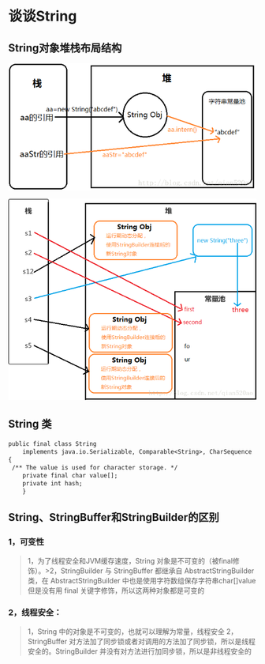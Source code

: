 # 谈谈String

## String对象堆栈布局结构 

![String对象堆栈布局结构](./res/string-intern-mem-struct.png "String对象堆栈布局结构")

![String对象堆栈布局结构](./res/string-mem-struct.png "String对象堆栈布局结构")

## String 类
```
public final class String
    implements java.io.Serializable, Comparable<String>, CharSequence {
 /** The value is used for character storage. */
    private final char value[];
    private int hash;
    }
```

## String、StringBuffer和StringBuilder的区别
### 1，可变性
>1，为了线程安全和JVM缓存速度，String 对象是不可变的（被final修饰）。>2，StringBuilder 与 StringBuffer 都继承自 AbstractStringBuilder 类，在 AbstractStringBuilder 中也是使用字符数组保存字符串char[]value 但是没有用 final 关键字修饰，所以这两种对象都是可变的

### 2，线程安全：
>1，String 中的对象是不可变的，也就可以理解为常量，线程安全
>2，StringBuffer 对方法加了同步锁或者对调用的方法加了同步锁，所以是线程安全的。StringBuilder 并没有对方法进行加同步锁，所以是非线程安全的 